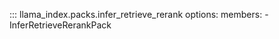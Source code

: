 ::: llama_index.packs.infer_retrieve_rerank
    options:
      members:
        - InferRetrieveRerankPack
